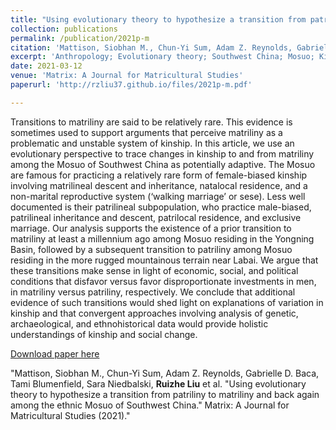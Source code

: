 ```yaml
---
title: "Using evolutionary theory to hypothesize a transition from patriliny to matriliny and back again among the ethnic Mosuo of Southwest China"
collection: publications
permalink: /publication/2021p-m
citation: 'Mattison, Siobhan M., Chun-Yi Sum, Adam Z. Reynolds, Gabrielle D. Baca, Tami Blumenfield, Sara Niedbalski, **Ruizhe Liu** et al. "Using evolutionary theory to hypothesize a transition from patriliny to matriliny and back again among the ethnic Mosuo of Southwest China." Matrix: A Journal for Matricultural Studies (2021).'
excerpt: 'Anthropology; Evolutionary theory; Southwest China; Mosuo; Kinship'
date: 2021-03-12
venue: 'Matrix: A Journal for Matricultural Studies'
paperurl: 'http://rzliu37.github.io/files/2021p-m.pdf'

---
```


Transitions to matriliny are said to be relatively rare. This evidence is sometimes used to support arguments that perceive matriliny as a problematic and unstable system of kinship. In this article, we use an evolutionary perspective to trace changes in kinship to and from matriliny among the Mosuo of Southwest China as potentially adaptive. The Mosuo are famous for practicing a relatively rare form of female-biased kinship involving matrilineal descent and inheritance, natalocal residence, and a non-marital reproductive system (‘walking marriage’ or sese). Less well documented is their patrilineal subpopulation, who practice male-biased, patrilineal inheritance and descent, patrilocal residence, and exclusive marriage. Our analysis supports the existence of a prior transition to matriliny at least a millennium ago among Mosuo residing in the Yongning Basin, followed by a subsequent transition to patriliny among Mosuo residing in the more rugged mountainous terrain near Labai. We argue that these transitions make sense in light of economic, social, and political conditions that disfavor versus favor disproportionate investments in men, in matriliny versus patriliny, respectively. We conclude that additional evidence of such transitions would shed light on explanations of variation in kinship and that convergent approaches involving analysis of genetic, archaeological, and ethnohistorical data would provide holistic understandings of kinship and social change.

[Download paper here](http://academicpages.github.io/files/2021p-m.pdf)

"Mattison, Siobhan M., Chun-Yi Sum, Adam Z. Reynolds, Gabrielle D. Baca, Tami Blumenfield, Sara Niedbalski, **Ruizhe Liu** et al. "Using evolutionary theory to hypothesize a transition from patriliny to matriliny and back again among the ethnic Mosuo of Southwest China." Matrix: A Journal for Matricultural Studies (2021)."
